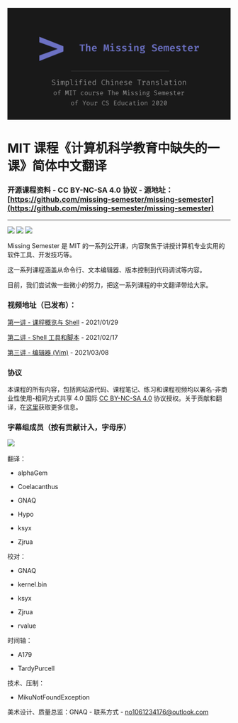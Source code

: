 ![](images/github_social_preview.png)

# MIT 课程《计算机科学教育中缺失的一课》简体中文翻译

### **开源课程资料 - CC BY-NC-SA 4.0 协议 - 源地址**：[https://github.com/missing-semester/missing-semester](https://github.com/missing-semester/missing-semester)

------------

<a href="https://github.com/GNAQ/CN_missemi/blob/master/license.md"><img src="https://img.shields.io/badge/License-CC--BY--NC--SA-orange"></img></a> <a href="https://space.bilibili.com/1010983811/"><img src="https://img.shields.io/badge/Platform-bilibili-blue"></img></a> <a href="https://github.com/GNAQ/CN_missemi/projects/1"><img src="https://img.shields.io/badge/Schedule-GitHub%20Projects-green"></img></a>

Missing Semester 是 MIT 的一系列公开课，内容聚焦于讲授计算机专业实用的软件工具、开发技巧等。

这一系列课程涵盖从命令行、文本编辑器、版本控制到代码调试等内容。

目前，我们尝试做一些微小的努力，把这一系列课程的中文翻译带给大家。

### 视频地址（已发布）：

[第一讲 - 课程概览与 Shell](https://www.bilibili.com/video/BV1Eo4y1d7KZ) - 2021/01/29

[第二讲 - Shell 工具和脚本](https://www.bilibili.com/video/BV1Vv411v7FR) - 2021/02/17

[第三讲 - 编辑器 (Vim)](https://www.bilibili.com/video/BV1Dy4y1a7BW) - 2021/03/08

### 协议

本课程的所有内容，包括网站源代码、课程笔记、练习和课程视频均以署名-非商业性使用-相同方式共享 4.0 国际 [CC BY-NC-SA 4.0](https://creativecommons.org/licenses/by-nc-sa/4.0/) 协议授权。关于贡献和翻译，在[这里](license.md)获取更多信息。

### 字幕组成员（按有贡献计入，字母序）

<a href="https://github.com/GNAQ/CN_missemi/graphs/contributors">
  <img src="https://contrib.rocks/image?repo=GNAQ/CN_missemi" />
</a>

翻译：

- alphaGem

- Coelacanthus

- GNAQ

- Hypo

- ksyx

- Zjrua

校对：

- GNAQ

- kernel.bin

- ksyx

- Zjrua

- rvalue

时间轴：

- A179

- TardyPurcell

技术、压制：

- MikuNotFoundException

美术设计、质量总监：GNAQ - 联系方式 - [no1061234176@outlook.com](mailto:no1061234176@outlook.com)
